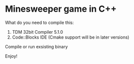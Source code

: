 # Minesweeper game in C++

What do you need to compile this:
1. TDM 32bit Compiler 5.1.0
2. Code::Blocks IDE (Cmake support will be in later versions)

Compile or run exsisting binary

Enjoy!